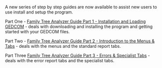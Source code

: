 A new series of step by step guides are now available to assist new users to use install and setup the program.

Part One - [Family Tree Analyzer Guide Part 1 - Installation and Loading GEDCOM](Family%20Tree%20Analyzer%20Guide%20Part%201%20-%20Installation%20and%20Loading%20GEDCOM.pdf) - deals with downloading and installing the program and getting started with your GEDCOM files.

Part Two - [Family Tree Analyzer Guide Part 2 - Introduction to the Menus & Tabs](Family%20Tree%20Analyzer%20Guide%20Part%202%20-%20Introduction%20to%20the%20Menus%20%26%20Tabs.pdf) - deals with the menus and the standard report tabs.

Part Three [Family Tree Analyzer Guide Part 3 - Errors & Specialist Tabs](Family%20Tree%20Analyzer%20Guide%20Part%203%20-%20Errors%20%26%20Specialist%20Tabs.pdf) - deals with the error report tabs and the specialist tabs.
